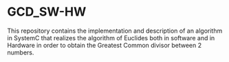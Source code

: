 # GCD_SW-HW
This repository contains the implementation and description of an algorithm in SystemC that realizes the algorithm of Euclides both in software and in Hardware 
in order to obtain the Greatest Common divisor between 2 numbers.
